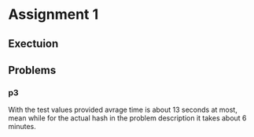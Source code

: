 # Assignment 1

## Exectuion

## Problems

### p3

With the test values provided avrage time is about 13 seconds at most, mean while for the actual hash in the problem description it takes about 6 minutes.
